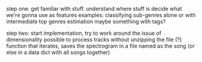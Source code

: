 step one:   get familiar with stuff.
            understand where stuff is
            decide what we're gonna use as features
    examples:   classifying sub-genres alone or with intermediate top genres estimation
                maybe something with tags?

step two: start implementation, try to work around the issue of dimensionality
            possible to process tracks without unzipping the file (?)
            function that iterates, saves the spectrogram in a file named as the song
                (or else in a data dict with all songs together)